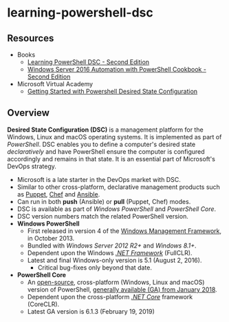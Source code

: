 # learning-powershell-dsc

## Resources

- Books
  - [Learning PowerShell DSC - Second Edition][2]
  - [Windows Server 2016 Automation with PowerShell Cookbook - Second Edition][3]
- Microsoft Virtual Academy
  - [Getting Started with Powershell Desired State Configuration][1]

## Overview

**Desired State Configuration (DSC)** is a management platform for the Windows, Linux and macOS operating systems.
It is implemented as part of *PowerShell*. DSC enables you to define a computer's desired
state *declaratively* and have PowerShell ensure the computer is configured accordingly and
remains in that state. It is an essential part of Microsoft's DevOps strategy.

- Microsoft is a late starter in the DevOps market with DSC.
- Similar to other cross-platform, declarative management products such as [Puppet][4], [Chef][5] and [Ansible][6].
- Can run in both **push** (Ansible) or **pull** (Puppet, Chef) modes.
- DSC is available as part of *Windows PowerShell* and *PowerShell Core*.
- DSC version numbers match the related PowerShell version.
- **Windows PowerShell**
  - First released in version 4 of the [Windows Management Framework][7], in October 2013.
  - Bundled with *Windows Server 2012 R2+* and *Windows 8.1+*.
  - Dependent upon the Windows [*.NET Framework*][11] (FullCLR).
  - Latest and final Windows-only version is 5.1 (August 2, 2016). 
    - Critical bug-fixes only beyond that date.
- **PowerShell Core** 
  - An [open-source][8], cross-platform (Windows, Linux and macOS) version of PowerShell, [generally available (GA) from January 2018][10].
  - Dependent upon the cross-platform [*.NET Core*][12] framework (CoreCLR).
  - Latest GA version is 6.1.3 (February 19, 2019)


[1]: https://mva.microsoft.com/en-US/training-courses/getting-started-with-powershell-desired-state-configuration-dsc-8672?l=ZwHuclG1_2504984382
[2]: https://www.packtpub.com/networking-and-servers/learning-powershell-dsc-second-edition
[3]: https://www.packtpub.com/networking-and-servers/windows-server-2016-automation-powershell-cookbook-second-edition
[4]: https://puppet.com/
[5]: https://www.chef.io/chef/
[6]: https://www.ansible.com/
[7]: https://docs.microsoft.com/en-us/powershell/wmf/overview
[8]: https://github.com/powershell/powershell
[10]: https://devblogs.microsoft.com/powershell/powershell-core-6-0-generally-available-ga-and-supported/
[11]: https://en.wikipedia.org/wiki/.NET_Framework
[12]: https://en.wikipedia.org/wiki/.NET_Core
